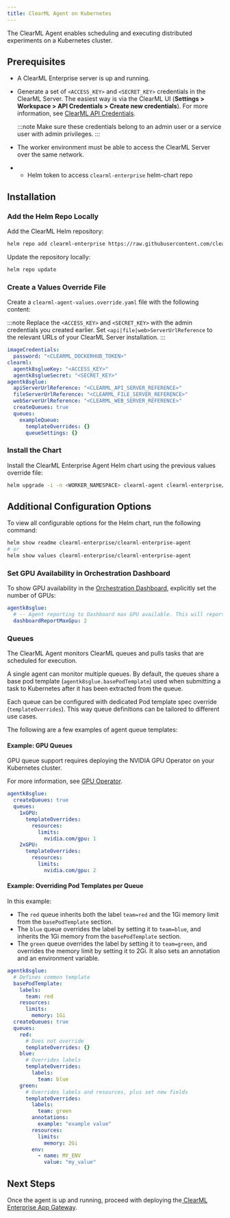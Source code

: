 ```yaml
---
title: ClearML Agent on Kubernetes
---
```


The ClearML Agent enables scheduling and executing distributed experiments on a Kubernetes cluster.

## Prerequisites

- A ClearML Enterprise server is up and running.
- Generate a set of `<ACCESS_KEY>` and `<SECRET_KEY>` credentials in the ClearML Server. The easiest way is via 
  the ClearML UI (**Settings > Workspace > API Credentials > Create new credentials**). For more information, see [ClearML API Credentials](../../webapp/settings/webapp_settings_profile.md#clearml-api-credentials). 

  :::note
  Make sure these credentials belong to an admin user or a service user with admin privileges.
  :::
 
- The worker environment must be able to access the ClearML Server over the same network.
- * Helm token to access `clearml-enterprise` helm-chart repo

## Installation

### Add the Helm Repo Locally

Add the ClearML Helm repository:
```bash
helm repo add clearml-enterprise https://raw.githubusercontent.com/clearml/clearml-enterprise-helm-charts/gh-pages --username <HELM_REPO_TOKEN> --password <HELM_REPO_TOKEN>
```

Update the repository locally:
```bash
helm repo update
```

### Create a Values Override File

Create a `clearml-agent-values.override.yaml` file with the following content:

:::note
Replace the `<ACCESS_KEY>` and `<SECRET_KEY>` with the admin credentials 
you created earlier. Set `<api|file|web>ServerUrlReference` to the relevant URLs of your ClearML 
Server installation.
:::

```yaml
imageCredentials:
  password: "<CLEARML_DOCKERHUB_TOKEN>"
clearml:
  agentk8sglueKey: "<ACCESS_KEY>"
  agentk8sglueSecret: "<SECRET_KEY>"
agentk8sglue:
  apiServerUrlReference: "<CLEARML_API_SERVER_REFERENCE>"
  fileServerUrlReference: "<CLEARML_FILE_SERVER_REFERENCE>"
  webServerUrlReference: "<CLEARML_WEB_SERVER_REFERENCE>"
  createQueues: true
  queues:
    exampleQueue:
      templateOverrides: {}
      queueSettings: {}
```

### Install the Chart

Install the ClearML Enterprise Agent Helm chart using the previous values override file:

```bash
helm upgrade -i -n <WORKER_NAMESPACE> clearml-agent clearml-enterprise/clearml-enterprise-agent --create-namespace -f clearml-agent-values.override.yaml
```

## Additional Configuration Options

To view all configurable options for the Helm chart, run the following command:

```bash
helm show readme clearml-enterprise/clearml-enterprise-agent
# or
helm show values clearml-enterprise/clearml-enterprise-agent
```

### Set GPU Availability in Orchestration Dashboard

To show GPU availability in the [Orchestration Dashboard](../../webapp/webapp_orchestration_dash.md), explicitly set the number of GPUs:

```yaml
agentk8sglue:
  # -- Agent reporting to Dashboard max GPU available. This will report 2 GPUs.
  dashboardReportMaxGpu: 2
```

### Queues

The ClearML Agent monitors ClearML queues and pulls tasks that are scheduled for execution.

A single agent can monitor multiple queues. By default, the queues share a base pod template (`agentk8sglue.basePodTemplate`) 
used when submitting a task to Kubernetes after it has been extracted from the queue.

Each queue can be configured with dedicated Pod template spec override (`templateOverrides`). This way queue definitions 
can be tailored to different use cases.

The following are a few examples of agent queue templates:

#### Example: GPU Queues


GPU queue support requires deploying the NVIDIA GPU Operator on your Kubernetes cluster.

For more information, see [GPU Operator](extra_configs/gpu_operator.md).


``` yaml
agentk8sglue:
  createQueues: true
  queues:
    1xGPU:
      templateOverrides:
        resources:
          limits:
            nvidia.com/gpu: 1
    2xGPU:
      templateOverrides:
        resources:
          limits:
            nvidia.com/gpu: 2
```

#### Example: Overriding Pod Templates per Queue

In this example:

- The `red` queue inherits both the label `team=red` and the 1Gi memory limit from the `basePodTemplate` section.
- The `blue` queue overrides the label by setting it to `team=blue`, and inherits the 1Gi memory from the `basePodTemplate` section.
- The `green` queue overrides the label by setting it to `team=green`, and overrides the memory limit by setting it to 2Gi. 
  It also sets an annotation and an environment variable.

```yaml
agentk8sglue:
  # Defines common template
  basePodTemplate:
    labels:
      team: red
    resources:
      limits:
        memory: 1Gi
  createQueues: true
  queues:
    red:
      # Does not override
      templateOverrides: {}
    blue:
      # Overrides labels
      templateOverrides:
        labels:
          team: blue
    green:
      # Overrides labels and resources, plus set new fields
      templateOverrides:
        labels:
          team: green
        annotations:
          example: "example value"
        resources:
          limits:
            memory: 2Gi
        env:
          - name: MY_ENV
            value: "my_value"
```

## Next Steps

Once the agent is up and running, proceed with deploying the[ ClearML Enterprise App Gateway](appgw_install_k8s.md).

